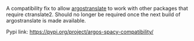 A compatibility fix to allow [argostranslate](https://github.com/argosopentech/argos-translate) to work with other packages that require ctranslate2. Should no longer be required once the next build of argostranslate is made available.

Pypi link: https://pypi.org/project/argos-spacy-compatibility/
